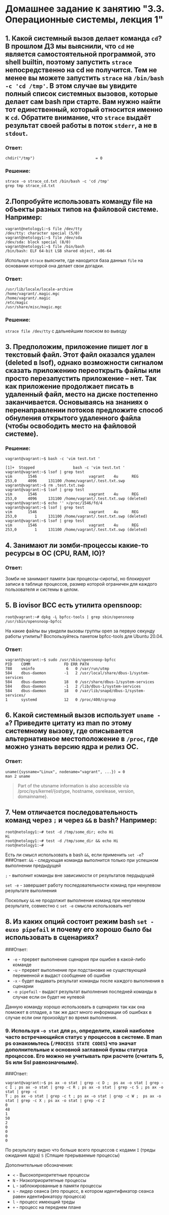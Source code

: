 # Домашнее задание к занятию "3.3. Операционные системы, лекция 1"
## 1. Какой системный вызов делает команда `cd`? В прошлом ДЗ мы выяснили, что `cd` не является самостоятельной программой, это shell builtin, поэтому запустить `strace` непосредственно на cd не получится. Тем не менее вы можете запустить `strace` на `/bin/bash -c 'cd /tmp'`. В этом случае вы увидите полный список системных вызовов, которые делает сам bash при старте. Вам нужно найти тот единственный, который относится именно к `cd`. Обратите внимание, что `strace` выдаёт результат своей работы в поток `stderr`, а не в `stdout`.
### Ответ:
`chdir("/tmp")                           = 0`
### Решение:
`strace -o strace_cd.txt /bin/bash -c 'cd /tmp'`  
`grep tmp strace_cd.txt`
## 2.Попробуйте использовать команду file на объекты разных типов на файловой системе. Например:
```
vagrant@netology1:~$ file /dev/tty
/dev/tty: character special (5/0)
vagrant@netology1:~$ file /dev/sda
/dev/sda: block special (8/0)
vagrant@netology1:~$ file /bin/bash
/bin/bash: ELF 64-bit LSB shared object, x86-64
```
Используя `strace` выясните, где находится база данных `file` на основании которой она делает свои догадки.
### Ответ:
`/usr/lib/locale/locale-archive`  
`/home/vagrant/.magic.mgc`  
`/home/vagrant/.magic`  
`/etc/magic`  
`/usr/share/misc/magic.mgc`  
### Решение:
`strace file /dev/tty` с дальнейшим поиском во выводу
## 3. Предположим, приложение пишет лог в текстовый файл. Этот файл оказался удален (deleted в lsof), однако возможности сигналом сказать приложению переоткрыть файлы или просто перезапустить приложение – нет. Так как приложение продолжает писать в удаленный файл, место на диске постепенно заканчивается. Основываясь на знаниях о перенаправлении потоков предложите способ обнуления открытого удаленного файла (чтобы освободить место на файловой системе).
### Решение:
```
vagrant@vagrant:~$ bash -c 'vim test.txt '

[1]+  Stopped                 bash -c 'vim test.txt '
vagrant@vagrant:~$ lsof | grep test
vim       1546                       vagrant    4u      REG              253,0     4096     131100 /home/vagrant/.test.txt.swp
vagrant@vagrant:~$ rm .test.txt.swp
vagrant@vagrant:~$ lsof | grep test
vim       1546                       vagrant    4u      REG              253,0     4096     131100 /home/vagrant/.test.txt.swp (deleted)
vagrant@vagrant:~$ echo '' >/proc/1546/fd/4
vagrant@vagrant:~$ lsof | grep test
vim       1546                       vagrant    4u      REG              253,0        1     131100 /home/vagrant/.test.txt.swp (deleted)
vagrant@vagrant:~$ lsof | grep test
vim       1546                       vagrant    4u      REG              253,0        1     131100 /home/vagrant/.test.txt.swp (deleted)
```
## 4. Занимают ли зомби-процессы какие-то ресурсы в ОС (CPU, RAM, IO)?
### Ответ:
Зомби не занимают памяти (как процессы-сироты), но блокируют записи в таблице процессов, 
размер которой ограничен для каждого пользователя и системы в целом.
## 5. В iovisor BCC есть утилита opensnoop:
```
root@vagrant:~# dpkg -L bpfcc-tools | grep sbin/opensnoop
/usr/sbin/opensnoop-bpfcc
```

На какие файлы вы увидели вызовы группы open за первую секунду работы утилиты? 
Воспользуйтесь пакетом bpfcc-tools для Ubuntu 20.04.
### Ответ:
```
vagrant@vagrant:~$ sudo /usr/sbin/opensnoop-bpfcc
PID    COMM               FD ERR PATH
788    vminfo              6   0 /var/run/utmp
584    dbus-daemon        -1   2 /usr/local/share/dbus-1/system-services
584    dbus-daemon        18   0 /usr/share/dbus-1/system-services
584    dbus-daemon        -1   2 /lib/dbus-1/system-services
584    dbus-daemon        18   0 /var/lib/snapd/dbus-1/system-services/
1      systemd            12   0 /proc/400/cgroup
```
## 6. Какой системный вызов использует `uname -a`? Приведите цитату из man по этому системному вызову, где описывается альтернативное местоположение в `/proc`, где можно узнать версию ядра и релиз ОС.
### Ответ:
`uname({sysname="Linux", nodename="vagrant", ...}) = 0`  
`man 2 uname`  
>Part of the utsname information is also accessible via /proc/sys/kernel/{ostype, hostname, osrelease, version, domainname}.
## 7. Чем отличается последовательность команд через `;` и через `&&` в bash? Например:
```
root@netology1:~# test -d /tmp/some_dir; echo Hi
Hi
root@netology1:~# test -d /tmp/some_dir && echo Hi
root@netology1:~#
```
Есть ли смысл использовать в bash `&&`, если применить `set -e`?
###Ответ:
`&&` - следующая команда выполнится только при успешном выполнении предыдущей

`;` - выполнит команды вне зависимости от результатов пердыдущей

`set -e` - завершает работу последовательности команд при ненулевом результате выполнения

Поскольку `&&` не продолжит выполнение команд при ненулевом результате, совместно с `set -e` смысла использовать нет
## 8. Из каких опций состоит режим bash `set -euxo pipefail` и почему его хорошо было бы использовать в сценариях?
###Ответ:
* `-e` - прервет выполнение сценария при ошибке в какой-либо команде
* `-u` - прервет выполнение при подстановке не существующей переменной и выдаст сообщение об ошибке
* `-x` - будет выдавать результат команды после каждого выполнения в сценарии
* `-o pipefail` - выдаст результат выполнения последней команды в случае если он будет не нулевой

Данную команду хорошо использовать в сценариях так как она поможет в отладке, а так же даст много информации об ошибках
в случае если они произойдут во время выполнения.
### 9. Используя `-o stat` для `ps`, определите, какой наиболее часто встречающийся статус у процессов в системе. В man ps ознакомьтесь (`/PROCESS STATE CODES`) что значат дополнительные к основной заглавной буквы статуса процессов. Его можно не учитывать при расчете (считать S, Ss или Ssl равнозначными).
###Ответ:
```
vagrant@vagrant:~$ ps ax -o stat | grep -c D ;  ps ax -o stat | grep -c I ; ps ax -o stat | grep -c R ; ps ax -o stat | grep -c S ; ps ax -o stat | grep -c
T ; ps ax -o stat | grep -c t ; ps ax -o stat | grep -c W ;  ps ax -o stat | grep -c X ; ps ax -o stat | grep -c Z
0
48
1
50
2
0
0
0
0
```
По результату видно что больше всего процессов с кодами `I` (треды ожидания ядра) `S` (Спящие прерываемые процессы)

Дополнительные обозначения:
* `<` - Высокоприоритетные процессы
* `N` - Низкоприоритетные процессы
* `L` - заблокированные в памяти процессы
* `s` - лидер сеанса (это процесс, в котором идентификатор сеанса равен идентификатору процесса)
* `l` - процесс имеющий треды
* `+` - процесс на переднем плане
